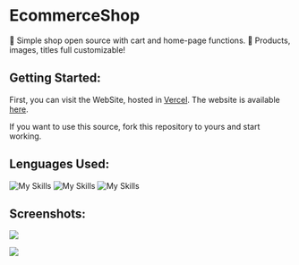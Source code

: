 # EcommerceShop

🛒 Simple shop open source with cart and home-page functions.
💎 Products, images, titles full customizable! 

<h2>Getting Started:</h2>
First, you can visit the WebSite, hosted in <a href="vercel.app">Vercel</a>. The website is available <a href="https://ecommerce-shop-by-xzexius.vercel.app/">here</a>.

If you want to use this source, fork this repository to yours and start working.

<h2>Lenguages Used:</h2>

![My Skills](https://skillicons.dev/icons?i=javascript)
![My Skills](https://skillicons.dev/icons?i=css)
![My Skills](https://skillicons.dev/icons?i=html)

<h2>Screenshots:</h2>

<img src="https://i.imgur.com/oo7MbdS.png"></img>

<img src="https://i.imgur.com/xTP4C2w.png"></img>
